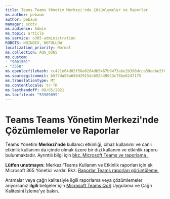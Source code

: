 ```yaml
---
title: Teams Teams Yönetim Merkezi'nde Çözümlemeler ve Raporlar
ms.author: pebaum
author: pebaum
manager: scotv
ms.audience: Admin
ms.topic: article
ms.service: o365-administration
ROBOTS: NOINDEX, NOFOLLOW
localization_priority: Normal
ms.collection: Adm_O365
ms.custom:
- "9001501"
- "3558"
ms.openlocfilehash: cc421e64d02f58a0264db5467b9473abe2b398dcca39eebe2f072a0f283276f2
ms.sourcegitcommit: b5f7da89a650d2915dc652449623c78be6247175
ms.translationtype: MT
ms.contentlocale: tr-TR
ms.lasthandoff: 08/05/2021
ms.locfileid: "53909099"
---
```

# <a name="teams-analytics-and-reports-in-the-teams-admin-center"></a>Teams Teams Yönetim Merkezi'nde Çözümlemeler ve Raporlar

Teams Yönetim **Merkezi'nde** kullanıcı etkinliği, cihaz kullanımı ve canlı etkinlik kullanımı da içinde olmak üzere bir dizi kullanım ve etkinlik raporu bulunmaktadır. Ayrıntılı bilgi için [bkz. Microsoft Teams ve raporlama .](https://docs.microsoft.com/microsoftteams/teams-analytics-and-reports/teams-reporting-reference)

**Lütfen unutmayın:** Merkezi'Teams Kullanım ve Etkinlik raporları için ek Microsoft 365 Yönetici vardır. Bkz. [Raporlar Teams raporları görüntüleme.](https://docs.microsoft.com/microsoftteams/teams-activity-reports#how-to-view-the-teams-reports-in-the-reports-dashboard)

Aramalar veya çağrı kalitesiyle ilgili  raporlama veya çözümlemeler arıyorsanız **ilgili** belgeler için [Microsoft Teams QoS](https://docs.microsoft.com/microsoftteams/monitor-call-quality-qos) Uygulama ve Çağrı Kalitesini İzleme'ye bakın.

